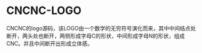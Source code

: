 # CNCNC-LOGO
CNCNC的logo源码，该LOGO由一个数学的无穷符号演化而来，其中中间结点处断开，两头处也断开，两侧形成字母C的形状，中间形成字母N的形状，组成CNC。并且中间断开出形成立体感。

